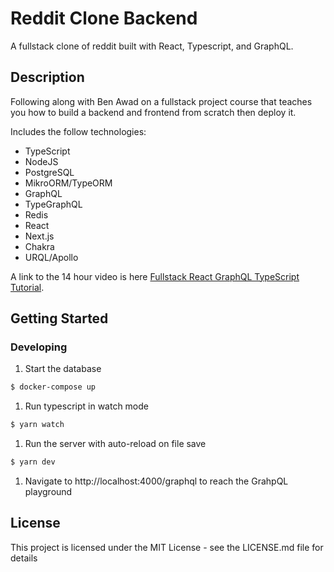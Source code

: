 # Reddit Clone Backend

A fullstack clone of reddit built with React, Typescript, and GraphQL.

## Description

Following along with Ben Awad on a fullstack project course that teaches you how to build a backend and frontend from scratch then deploy it.

Includes the follow technologies:

- TypeScript
- NodeJS
- PostgreSQL
- MikroORM/TypeORM
- GraphQL
- TypeGraphQL
- Redis
- React
- Next.js
- Chakra
- URQL/Apollo

A link to the 14 hour video is here [Fullstack React GraphQL TypeScript Tutorial](https://youtu.be/I6ypD7qv3Z8).

## Getting Started

### Developing

1. Start the database

```bash
$ docker-compose up
```

1. Run typescript in watch mode

```bash
$ yarn watch
```

1. Run the server with auto-reload on file save

```bash
$ yarn dev
```

1. Navigate to http://localhost:4000/graphql to reach the GrahpQL playground

## License

This project is licensed under the MIT License - see the LICENSE.md file for details
